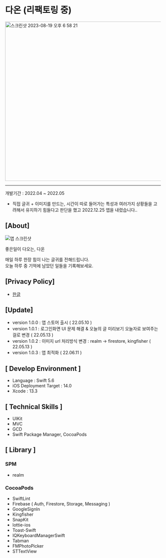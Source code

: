 # 다온 (리팩토링 중)

<img width="514" alt="스크린샷 2023-08-19 오후 6 58 21" src="https://github.com/honghoker/Daon/assets/50910456/ff427695-f26c-4be8-8a0e-19b9fda8cc1a">

---

개발기간 : 2022.04 ~ 2022.05  
- 직접 글귀 + 이미지를 만드는, 시간이 따로 들어가는 특성과 여러가지 상황들을 고려해서 유지하기 힘들다고 판단을 했고 2022.12.25 앱을 내렸습니다..

## [About]

![앱 스크린샷](https://user-images.githubusercontent.com/50910456/173175419-163dcba7-a94d-4889-a7ce-70a2d28c0cd0.png)

좋은일이 다오는, 다온  

매일 하루 한장 힘이 나는 글귀를 전해드립니다.  
오늘 하루 중 기억에 남았던 일들을 기록해보세요.

## [Privacy Policy]
- [한글](https://github.com/honghoker/hongkimDaonProject/blob/main/PrivacyPolicy/ko.md)

## [Update]
- version 1.0.0 : 앱 스토어 출시 ( 22.05.10 )
- version 1.0.1 : 로그인화면 UI 문제 해결 & 오늘의 글 미리보기 오늘자로 보여주는걸로 변경 ( 22.05.13 )
- version 1.0.2 : 이미지 url 처리방식 변경 : realm -> firestore, kingfisher ( 22.05.13 )   
- version 1.0.3 : 앱 최적화 ( 22.06.11 )

## [ Develop Environment ]
- Language : Swift 5.6   
- iOS Deployment Target : 14.0   
- Xcode : 13.3

## [ Technical Skills ]
- UIKit
- MVC
- GCD
- Swift Package Manager, CocoaPods

## [ Library ]
### SPM
- realm

### CocoaPods
- SwiftLint
- Firebase ( Auth, Firestore, Storage, Messaging )
- GoogleSignIn
- Kingfisher
- SnapKit
- lottie-ios
- Toast-Swift
- IQKeyboardManagerSwift
- Tabman
- FMPhotoPicker
- STTextView
